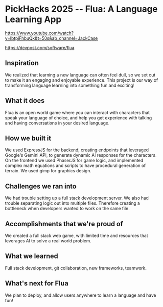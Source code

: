 # PickHacks 2025 -- Flua: A Language Learning App

https://www.youtube.com/watch?v=lbtpiFhbuQk&t=50s&ab_channel=JackCase

https://devpost.com/software/flua

## Inspiration
We realized that learning a new language can often feel dull, so we set out to make it an engaging and enjoyable experience. This project is our way of transforming language learning into something fun and exciting!

## What it does
Flua is an open world game where you can interact with characters that speak your language of choice, and help you get experience with talking and having conversations in your desired language. 

## How we built it
We used ExpressJS for the backend, creating endpoints that leveraged Google's Gemini API, to generate dynamic AI responses for the characters. 
On the frontend we used PhaserJS for game logic, and implemented complex math equations and scripts to have procedural generation of terrain. 
We used gimp for graphics design. 

## Challenges we ran into
We had trouble setting up a full stack development server. We also had trouble separating logic out into multiple files. Therefore creating a bottleneck when developers wanted to work on the same file. 

## Accomplishments that we're proud of
We created a full stack web game, with limited time and resources that leverages AI to solve a real world problem. 
## What we learned
Full stack development, git collaboration, new frameworks, teamwork.

## What's next for Flua
We plan to deploy, and allow users anywhere to learn a language and have fun! 
